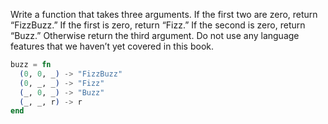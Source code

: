Write a function that takes three arguments. If the first two are
zero, return “FizzBuzz.” If the first is zero, return “Fizz.” If the
second is zero, return “Buzz.” Otherwise return the third
argument. Do not use any language features that we haven’t yet
covered in this book.

```elixir
buzz = fn
  (0, 0, _) -> "FizzBuzz"
  (0, _, _) -> "Fizz"
  (_, 0, _) -> "Buzz"
  (_, _, r) -> r
end
```

